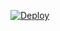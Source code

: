 
[![Deploy](https://www.herokucdn.com/deploy/button.svg)](https://heroku.com/deploy?template=https://github.com/chiraggamingop/SankiVcbot)
